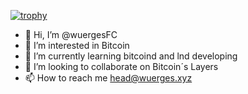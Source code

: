 [![trophy](https://github-profile-trophy.vercel.app/?username=wuergesFC&theme=onedark)](https://github.com/ryo-ma/github-profile-trophy)
- 👋 Hi, I’m @wuergesFC
- 👀 I’m interested in Bitcoin
- 🌱 I’m currently learning bitcoind and lnd developing
- 💞️ I’m looking to collaborate on Bitcoin´s Layers
- 📫 How to reach me head@wuerges.xyz
<!---
wuergesFC/wuergesFC is a ✨ special ✨ repository because its `README.md` (this file) appears on your GitHub profile.
You can click the Preview link to take a look at your changes.
--->
